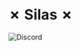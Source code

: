 # ✗ Silas ✗
![Discord](https://img.shields.io/discord/1153383158461501570?style=for-the-badge&logo=discord&logoColor=white&label=Discord&labelColor=gray&color=%23c0c0c0%09&link=https%3A%2F%2Fdsc.gg%2Fmachor)
